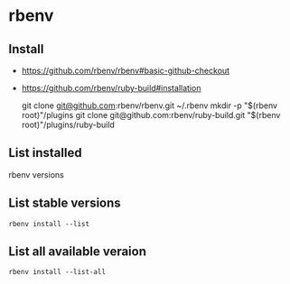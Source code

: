 # rbenv

## Install

* https://github.com/rbenv/rbenv#basic-github-checkout
* https://github.com/rbenv/ruby-build#installation

    git clone git@github.com:rbenv/rbenv.git ~/.rbenv
    mkdir -p "$(rbenv root)"/plugins
    git clone git@github.com:rbenv/ruby-build.git "$(rbenv root)"/plugins/ruby-build

## List installed

rbenv versions

## List stable versions

    rbenv install --list

## List all available veraion

    rbenv install --list-all
